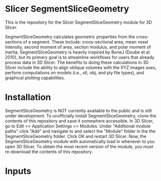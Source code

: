 # Slicer SegmentSliceGeometry

This is the repository for the Slicer SegmentSliceGeometry module for 3D Slicer.

SegmentSliceGeometry calculates geometric properties from the cross-sections of a segment. These include: 
cross-sectional area, mean voxel intensity, second moment of area, section modulus, and polar moment of inertia. 
SegmentSliceGeometry is heavily inspired by BoneJ (Doube et al. 2010), but its primary goal is to 
streamline workflows for users that already process data in 3D Slicer. The benefits to doing these calculations in 3D Slicer include 
the ability to align oblique volumes with the XYZ images axes, perform computations on models (i.e., stl, obj, and ply file types), 
and graphical plotting capabilities.

# Installation

SegmentSliceGeometry is NOT currently available to the public and is still under development. To unofficially install SegmentSliceGeometry, 
clone the contents of this repository and save it somewhere accessible. In 3D Slicer, go to Edit >> Application Settings >> Modules. Under 
"Additional module paths" click "Add" and navigate to and select the "Module" folder in the the SegmentSliceGeometry folder. 
Click OK and restart 3D Slicer. Now, the SegmentSliceGeometry module with automatically load in whenever to you open 3D Slicer. To 
obtain the most recent version of the module, you must re-download the contents of this repository.

# Inputs